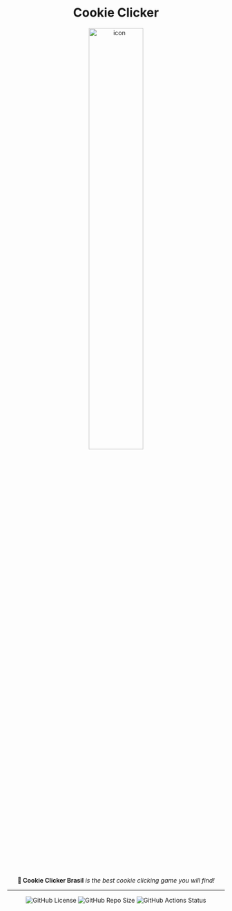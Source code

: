 <div align="center">
  <h1>Cookie Clicker</h1>
  <img alt="icon" src="https://i.imgur.com/EOzKknx.png" width="50%" />
    <p><b>🍪 Cookie Clicker Brasil</b> <i>is the best cookie clicking game you will find!</i></p>
    <hr>
</div>

<div align="center">
  <img alt="GitHub License" src="https://img.shields.io/github/license/sebastianjnuwu/app?style=for-the-badge&logo=apache&logoColor=fee7bd&color=FFFBDE" />
  <img alt="GitHub Repo Size" src="https://img.shields.io/github/repo-size/sebastianjnuwu/app?style=for-the-badge&logo=databricks&logoColor=fee7bd&color=FFFBDE" />
    <img alt="GitHub Actions Status" src="https://img.shields.io/github/actions/workflow/status/sebastianjnuwu/app/build.yml?branch=android&style=for-the-badge&logo=github-actions&logoColor=fee7bd&color=FFFBDE" />
</div>
